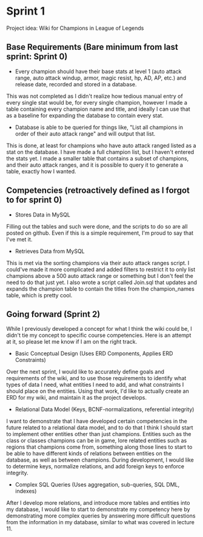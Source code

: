 # Sprint 1

Project idea: Wiki for Champions in League of Legends

## Base Requirements (Bare minimum from last sprint: Sprint 0)

- Every champion should have their base stats at level 1 (auto attack range, auto attack windup, armor, magic resist, hp, AD, AP, etc.) and release date, recorded and stored in a database.

This was not completed as I didn't realize how tedious manual entry of every single stat would be, for every single champion, however I made a table containing every champion name and title, and ideally I can use that as a baseline for expanding the database to contain every stat.

- Database is able to be queried for things like, "List all champions in order of their auto attack range" and will output that list.

This is done, at least for champions who have auto attack ranged listed as a stat on the database. I have made a full champion list, but I haven't entered the stats yet. I made a smaller table that contains a subset of champions, and their auto attack ranges, and it is possible to query it to generate a table, exactly how I wanted.

## Competencies (retroactively defined as I forgot to for sprint 0)

- Stores Data in MySQL

Filling out the tables and such were done, and the scripts to do so are all posted on github. Even if this is a simple requirement, I'm proud to say that I've met it.

- Retrieves Data from MySQL

This is met via the sorting champions via their auto attack ranges script. I could've made it more complicated and added filters to restrict it to only list champions above a 500 auto attack range or something but I don't feel the need to do that just yet. I also wrote a script called Join.sql that updates and expands the champion table to contain the titles from the champion_names table, which is pretty cool.

## Going forward (Sprint 2)

While I previously developed a concept for what I think the wiki could be, I didn't tie my concept to specific course competencies. Here is an attempt at it, so please let me know if I am on the right track.

- Basic Conceptual Design (Uses ERD Components, Applies ERD Constraints)

Over the next sprint, I would like to accurately define goals and requirements of the wiki, and to use those requirements to identify what types of data I need, what entities I need to add, and what constraints I should place on the entities. Using that work, I'd like to actually create an ERD for my wiki, and maintain it as the project develops.

- Relational Data Model (Keys, BCNF-normalizations, referential integrity)

I want to demonstrate that I have developed certain competencies in the future related to a relational data model, and to do that I think I should start to implement other entities other than just champions. Entities such as the class or classes champions can be in game, lore related entities such as regions that champions come from, something along those lines to start to be able to have different kinds of relations between entities on the database, as well as between champions. During development, I would like to determine keys, normalize relations, and add foreign keys to enforce integrity.

- Complex SQL Queries (Uses aggregation, sub-queries, SQL DML, indexes)

After I develop more relations, and introduce more tables and entities into my database, I would like to start to demonstrate my competency here by demonstrating more complex queries by answering more difficult questions from the information in my database, similar to what was covered in lecture 11.
